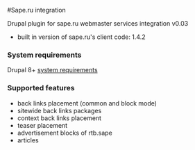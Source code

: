 #Sape.ru integration

Drupal plugin for sape.ru webmaster services integration v0.03
- built in version of sape.ru's client code: 1.4.2

### System requirements
Drupal 8+ [system requirements](https://www.drupal.org/docs/8/system-requirements) 

### Supported features
- back links placement (common and block mode)
- sitewide back links packages
- context back links placement
- teaser placement
- advertisement blocks of rtb.sape
- articles
